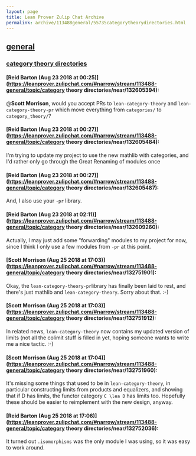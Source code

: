 ```yaml
---
layout: page
title: Lean Prover Zulip Chat Archive 
permalink: archive/113488general/55735categorytheorydirectories.html
---
```


## [general](index.html)
### [category theory directories](55735categorytheorydirectories.html)

#### [Reid Barton (Aug 23 2018 at 00:25)](https://leanprover.zulipchat.com/#narrow/stream/113488-general/topic/category theory directories/near/132605394):
@**Scott Morrison**, would you accept PRs to `lean-category-theory` and `lean-category-theory-pr` which move everything from `categories/` to `category_theory/`?

#### [Reid Barton (Aug 23 2018 at 00:27)](https://leanprover.zulipchat.com/#narrow/stream/113488-general/topic/category theory directories/near/132605484):
I'm trying to update my project to use the new mathlib with categories, and I'd rather only go through the Great Renaming of modules once

#### [Reid Barton (Aug 23 2018 at 00:27)](https://leanprover.zulipchat.com/#narrow/stream/113488-general/topic/category theory directories/near/132605487):
And, I also use your `-pr` library.

#### [Reid Barton (Aug 23 2018 at 02:11)](https://leanprover.zulipchat.com/#narrow/stream/113488-general/topic/category theory directories/near/132609260):
Actually, I may just add some "forwarding" modules to my project for now, since I think I only use a few modules from `-pr` at this point.

#### [Scott Morrison (Aug 25 2018 at 17:03)](https://leanprover.zulipchat.com/#narrow/stream/113488-general/topic/category theory directories/near/132751901):
Okay, the `lean-category-theory-pr`library has finally been laid to rest, and there's just mathlib and `lean-category-theory`.  Sorry about that. :-)

#### [Scott Morrison (Aug 25 2018 at 17:03)](https://leanprover.zulipchat.com/#narrow/stream/113488-general/topic/category theory directories/near/132751912):
In related news, `lean-category-theory` now contains my updated version of limits (not all the colimit stuff is filled in yet, hoping someone wants to write me a nice tactic. :-)

#### [Scott Morrison (Aug 25 2018 at 17:04)](https://leanprover.zulipchat.com/#narrow/stream/113488-general/topic/category theory directories/near/132751960):
It's missing some things that used to be in `lean-category-theory`, in particular constructing limits from products and equalizers, and showing that if D has limits, the functor category `C \lea D` has limits too. Hopefully these should be easier to reimplement with the new design, anyway.

#### [Reid Barton (Aug 25 2018 at 17:06)](https://leanprover.zulipchat.com/#narrow/stream/113488-general/topic/category theory directories/near/132752036):
It turned out `.isomorphisms` was the only module I was using, so it was easy to work around.

